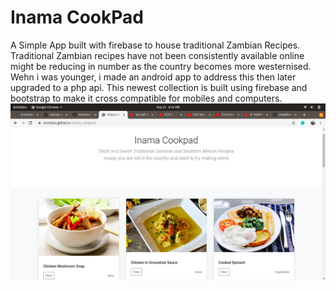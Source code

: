 # Inama CookPad

A Simple App built with firebase to house traditional Zambian Recipes. Traditional Zambian recipes have not been consistently available online might be reducing in number as the country becomes more westernised. 
Wehn i was younger, i made an android app to address this then later upgraded to a php api. This newest collection is built using firebase and bootstrap to make it cross compatible for mobiles and computers.
  ![Screenshot](https://github.com/msimbao/inama_cookpad/blob/master/screen1.png)
